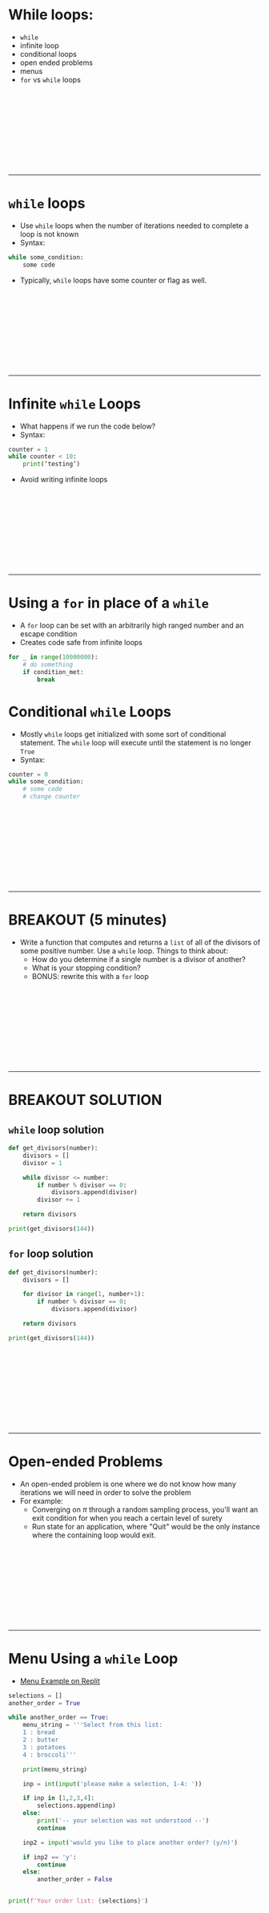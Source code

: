 # While loops:
* `while`
* infinite loop
* conditional loops
* open ended problems
* menus
* `for` vs `while` loops


<br><br><br><br><br><br><br><br><br>

---------------------------------------------------------------
# `while` loops
* Use `while` loops when the number of iterations needed to complete a loop is not known
* Syntax:

```python
while some_condition:
    some code
```

* Typically, `while` loops have some counter or flag as well. 

<br><br><br><br><br><br><br><br><br>

---------------------------------------------------------------
# Infinite `while` Loops
* What happens if we run the code below?
* Syntax:

```python
counter = 1
while counter < 10:
    print(‘testing’)
```

* Avoid writing infinite loops

<br><br><br><br><br><br><br><br><br>

---------------------------------------------------------------
# Using a `for` in place of a `while`
* A `for` loop can be set with an arbitrarily high ranged number and an escape condition
* Creates code safe from infinite loops

```python
for _ in range(10000000):
    # do something
    if condition_met:
        break
```

# Conditional `while` Loops
* Mostly `while` loops get initialized with some sort of conditional statement. The `while` loop will execute until the statement is no longer `True`
* Syntax:

```python
counter = 0
while some_condition:
    # some code
    # change counter
```

<br><br><br><br><br><br><br><br><br>

---------------------------------------------------------------
# BREAKOUT (5 minutes)
* Write a function that computes and returns a `list` of all of the divisors of some positive number. Use a `while` loop. Things to think about:
    * How do you determine if a single number is a divisor of another?
    * What is your stopping condition?
    * BONUS: rewrite this with a `for` loop

<br><br><br><br><br><br><br><br><br>

---------------------------------------------------------------
# BREAKOUT SOLUTION
## `while` loop solution

```python
def get_divisors(number):
    divisors = []
    divisor = 1

    while divisor <= number:
        if number % divisor == 0:
            divisors.append(divisor)
        divisor += 1

    return divisors

print(get_divisors(144))
```

## `for` loop solution

```python
def get_divisors(number):
    divisors = []

    for divisor in range(1, number+1):
        if number % divisor == 0:
            divisors.append(divisor)

    return divisors

print(get_divisors(144))
```


<br><br><br><br><br><br><br><br><br>

---------------------------------------------------------------
# Open-ended Problems
* An open-ended problem is one where we do not know how many iterations we will need in order to solve the problem
* For example:
    * Converging on $\pi$ through a random sampling process, you'll want an exit condition for when you reach a certain level of surety
    * Run state for an application, where "Quit" would be the only instance where the containing loop would exit.

<br><br><br><br><br><br><br><br><br>

---------------------------------------------------------------
# Menu Using a `while` Loop
* [Menu Example on Replit](https://repl.it/@gDSIprep/whileloopsmenuwhileusingaloop)

```python
selections = []
another_order = True

while another_order == True:
    menu_string = '''Select from this list:
    1 : bread
    2 : butter
    3 : potatoes
    4 : broccoli'''

    print(menu_string)

    inp = int(input('please make a selection, 1-4: '))

    if inp in [1,2,3,4]:
        selections.append(inp)
    else:
        print('-- your selection was not understood --')
        continue

    inp2 = input('would you like to place another order? (y/n)')

    if inp2 == 'y':
        continue
    else:
        another_order = False


print(f'Your order list: {selections}')
```


<br><br><br><br><br><br><br><br><br>

---------------------------------------------------------------
# `for` Loops vs. `while` Loops
* In general, always use `for` loops to avoid infinite loops
    * Will always terminate at the end of an iterable when traversing elements in that iterable
    * Useful when you know how many iterations are needed
* However, there are some problems that should be solved using `while` loops
    * Open-ended problems
    * Menus
    * Run States


<br><br><br><br><br><br><br><br><br>

---------------------------------------------------------------
# BREAKOUT (2 minutes)
* Why would we use break in our code? What about continue and pass?
* Why might we use a while loop?
* What is the syntax for a while loop?


<br><br><br><br><br><br><br><br><br>

---------------------------------------------------------------
# BREAKOUT SOLUTION

* Why would we use break in our code? What about continue and pass?
    * Use break to end loopage that no longer needs to be performed
    * Use continue to avoid an operation within a loop
    * Use pass as a placeholder in loops, conditions (if, elif, else), functions and other places to avoid errors
* Why might we use a while loop?
    * You can pretty much always avoid using a while loop
    * You can use while loops for “open-ended problems”, where you don’t know how many iterations you will need to perform
* What is the syntax for a while loop?

```python
while condition:
    # Do something
```


<br><br><br><br><br><br><br><br><br>

---------------------------------------------------------------
# List Review BREAKOUT (3 minutes)
```python
x = [4, 6, 1, 2, 8, 0]
```

* How would you sort your list to save it in place?
* How would you sort your list to return a printed output?
* How would you reverse your list to save it in place?
* What would any(x) return? all(x)?
* How would you remove the first element in the list and append it to the end? Can you write this in a single line of code?

<br><br><br><br><br><br><br><br><br>

---------------------------------------------------------------
# List Review BREAKOUT (3 minutes)
```python
x = [4, 6, 1, 2, 8, 0]
print(x)
# * How would you sort your list to save it in place?
x.sort()
# or
x = sorted(x)

# * How would you sort your list to return a printed output?
print(sorted(x))

# * How would you reverse your list to save it in place?
x.reverse()
# or
x = x[::-1]
print(x)

# * What would any(x) return? all(x)?
print(any(x)) # True
print(all(x)) # False

# * How would you remove the first element in the list and append it to the end? Can you write this in a single line of code?
x = x[1:] + [x[0]]
print(x)
```